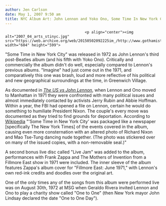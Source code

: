 ```yaml
---
author: Jen Carlson
date: May 1, 2007 9:50 am
title: NYC Album Art: John Lennon and Yoko Ono, Some Time In New York City
---
```


	
										<p align="center"><img alt="2007_04_arts_stinyc.jpg" src="https://web.archive.org/web/20150502092225im_/http://www.gothamist.com/attachments/arts_jen/2007_04_arts_stinyc.jpg" width="604" height="599">
</p><p>
&quot;Some Time in New York City&quot; was released in 1972 as John Lennon&apos;s third post-Beatles album (and his fifth with Yoko Ono). Critically and commercially the album didn&apos;t do well, especially compared to Lennon&apos;s previous albums. &quot;Imagine&quot; had just come out in the 1971, and comparatively this one was brash, loud and more reflective of his political and new geographical surroundings at the time, in Greenwich Village.

</p><p>As documented in <a href="https://web.archive.org/web/20150502092225/http://www.gothamist.com/2006/09/14/the_us_vs_john.php"><em>The US vs John Lennon</em></a>, when Lennon and Ono moved to Manhattan in 1971 they were confronted with many political issues and almost immediately contacted by activists Jerry Rubin and Abbie Hoffman. Within a year, the FBI had opened a file on Lennon, certain he would do something to humiliate President Nixon. The couple&apos;s every move was documented as they tried to find grounds for deportation. According to <a href="https://web.archive.org/web/20150502092225/http://en.wikipedia.org/wiki/Some_Time_in_New_York_City">Wikipedia</a> &quot;&apos;Some Time in New York City&apos; was packaged like a newspaper [specifically The New York Times] of the events covered in the album, causing even more consternation with an altered photo of Richard Nixon and Mao Tse-Tung dancing nude together. (The photo was stickered over on many of the issued copies, with a non-removable seal.)&quot;</p>

<p>A second bonus live disc called &quot;Live Jam&quot; was added to the album, performances with Frank Zappa and The Mothers of Invention from a Fillmore East show in 1971 were included. The inner sleeve of the album features Zappa&apos;s album cover for &quot;Fillmore East: June 1971,&quot; with Lennon&apos;s own red-ink credits and doodles over the original art.</p>

<p>One of the only times any of the songs from this album were performed live was on August 30th, 1972 at MSG when Geraldo Rivera invited Lennon and Ono to play a charity show called &quot;One to One&quot; (then New York mayor John Lindsay declared the date &quot;One to One Day&quot;). </p>					
										
									
				